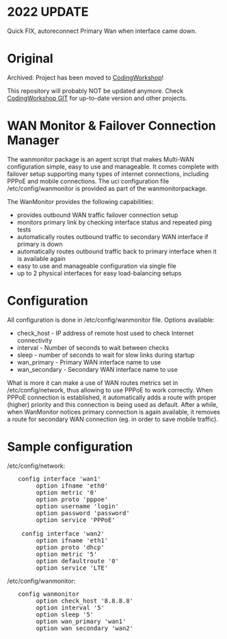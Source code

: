 # 2022 UPDATE

Quick FIX, autoreconnect Primary Wan when interface came down.

# Original
Archived: Project has been moved to [CodingWorkshop](https://git.codingworkshop.eu.org/)!

This repository will probably NOT be updated anymore.
Check [CodingWorkshop GIT](https://git.codingworkshop.eu.org/belliash/wanmonitor) for up-to-date version and other projects.


# WAN Monitor &amp; Failover Connection Manager

The wanmonitor package is an agent script that makes Multi-WAN configuration simple,
easy to use and manageable. It comes complete with failover setup supporting many
types of internet connections, including PPPoE and mobile connections. The uci
configuration file /etc/config/wanmonitor is provided as part of the wanmonitorpackage.

The WanMonitor provides the following capabilities:
* provides outbound WAN traffic failover connection setup
* monitors primary link by checking interface status and repeated ping tests
* automatically routes outbound traffic to secondary WAN interface if primary is down
* automatically routes outbound traffic back to primary interface when it is available again
* easy to use and manageable configuration via single file
* up to 2 physical interfaces for easy load-balancing setups


# Configuration

All configuration is done in /etc/config/wanmonitor file. Options available:
* check_host - IP address of remote host used to check Internet connectivity
* interval - Number of seconds to wait between checks
* sleep - number of seconds to wait for slow links during startup
* wan_primary - Primary WAN interface name to use
* wan_secondary - Secondary WAN interface name to use

What is more it can make a use of WAN routes metrics set in /etc/config/network,
thus allowing to use PPPoE to work correctly. When PPPoE connection is established,
it automatically adds a route with proper (higher) priority and this connection
is being used as default. After a while, when WanMonitor notices primary connection
is again available, it removes a route for secondary WAN connection (eg. in order to
save mobile traffic).


# Sample configuration

/etc/config/network:
<pre>	config interface 'wan1'
        option ifname 'eth0'
        option metric '0'
        option proto 'pppoe'
        option username 'login'
        option password 'password'
        option service 'PPPoE'

	config interface 'wan2'
        option ifname 'eth1'
        option proto 'dhcp'
        option metric '5'
        option defaultroute '0'
        option service 'LTE'</pre>

/etc/config/wanmonitor:
<pre>	config wanmonitor
        option check_host '8.8.8.8'
        option interval '5'
        option sleep '5'
        option wan_primary 'wan1'
        option wan_secondary 'wan2'</pre>
